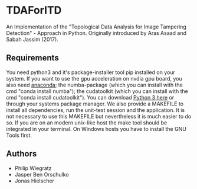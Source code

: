 # TDAForITD
An Implementation of the "Topological Data Analysis for Image Tampering Detection" - Approach in Python.
Originally introduced by Aras Asaad and Sabah Jassim (2017).

## Requirements
You need python3 and it's package-installer tool pip installed on your system.
If you want to use the gpu acceleration on nvdia gpu board, you also need [anaconda](https://www.anaconda.com/download/);
the numba-package (which you can install with the cmd "conda install numba"); the cudatoolkit (which you can install
with the cmd "conda install cudatoolkit").
You can download [Python 3 here](https://www.python.org/) or through your systems package manager.
We also provide a MAKEFILE to install all dependencies, run the unit-test session and the application.
It is not necessary to use this MAKEFILE but nevertheless it is much easier to do so. If you are on an modern unix-like host
the make tool should be integrated in your terminal. On Windows hosts you have to install the GNU Tools first.


## Authors
* Philip Wiegratz
* Jasper Ben Orschulko
* Jonas Hielscher
